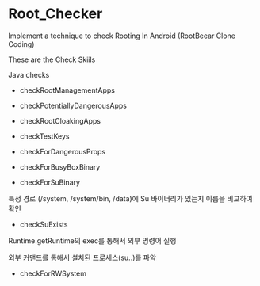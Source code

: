 # Root_Checker

Implement a technique to check Rooting In Android (RootBeear Clone Coding)

These are the Check Skiils 

Java checks

- checkRootManagementApps

- checkPotentiallyDangerousApps

- checkRootCloakingApps

- checkTestKeys

- checkForDangerousProps

- checkForBusyBoxBinary

- checkForSuBinary

특정 경로 (/system, /system/bin, /data)에 Su 바이너리가 있는지 이름을 비교하여 확인

- checkSuExists

Runtime.getRuntime의 exec를 통해서 외부 명령어 실행

외부 커맨드를 통해서 설치된 프로세스(su..)를 파악

- checkForRWSystem
